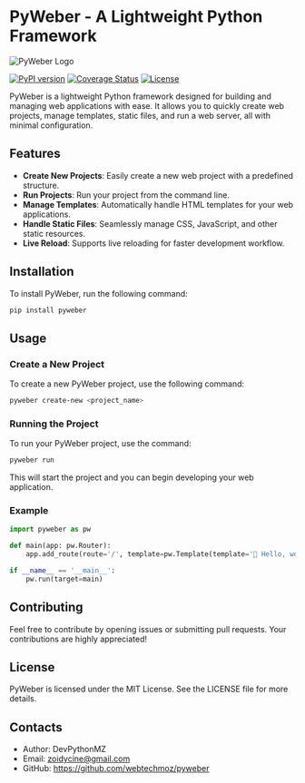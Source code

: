 # PyWeber - A Lightweight Python Framework

<img src="https://pyweber.readthedocs.io/en/latest/images/pyweber.png" alt="PyWeber Logo">

[![PyPI version](https://img.shields.io/pypi/v/pyweber.svg)](https://pypi.org/project/pyweber/) [![Coverage Status](https://coveralls.io/repos/github/webtechmoz/pyweber/badge.svg?branch=main)](https://coveralls.io/github/webtechmoz/pyweber?branch=master) [![License](https://img.shields.io/pypi/l/pyweber.svg)](https://github.com/webtechmoz/pyweber/blob/main/LICENSE)

PyWeber is a lightweight Python framework designed for building and managing web applications with ease. It allows you to quickly create web projects, manage templates, static files, and run a web server, all with minimal configuration.

## Features

- **Create New Projects**: Easily create a new web project with a predefined structure.
- **Run Projects**: Run your project from the command line.
- **Manage Templates**: Automatically handle HTML templates for your web applications.
- **Handle Static Files**: Seamlessly manage CSS, JavaScript, and other static resources.
- **Live Reload**: Supports live reloading for faster development workflow.

## Installation

To install PyWeber, run the following command:
```bash
pip install pyweber
```

## Usage

### Create a New Project
To create a new PyWeber project, use the following command:
```bash
pyweber create-new <project_name>
```

### Running the Project
To run your PyWeber project, use the command:

```bash
pyweber run
```
This will start the project and you can begin developing your web application.

### Example
```python
import pyweber as pw

def main(app: pw.Router):
    app.add_route(route='/', template=pw.Template(template='🚀 Hello, world'))

if __name__ == '__main__':
    pw.run(target=main)
```

## Contributing
Feel free to contribute by opening issues or submitting pull requests. Your contributions are highly appreciated!

## License
PyWeber is licensed under the MIT License. See the LICENSE file for more details.

## Contacts
- Author: DevPythonMZ
- Email: zoidycine@gmail.com
- GitHub: https://github.com/webtechmoz/pyweber